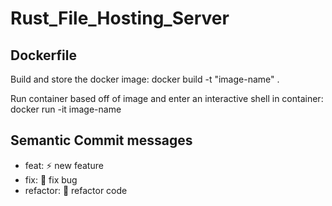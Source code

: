 # Rust_File_Hosting_Server

## Dockerfile

Build and store the docker image:
docker build -t "image-name" .

Run container based off of image and enter an interactive shell in container:
docker run -it image-name

## Semantic Commit messages

- feat: :zap: new feature
- fix: :bug: fix bug
- refactor: :hammer: refactor code
